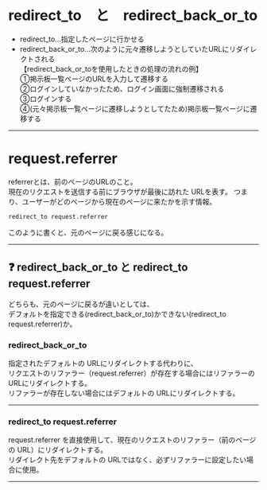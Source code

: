 # redirect_to　と　redirect_back_or_to
- redirect_to...指定したページに行かせる
- redirect_back_or_to...次のように元々遷移しようとしていたURLにリダイレクトされる    
【redirect_back_or_toを使用したときの処理の流れの例】    
①掲示板一覧ページのURLを入力して遷移する    
②ログインしていなかったため、ログイン画面に強制遷移される   
③ログインする   
④(元々掲示板一覧ページに遷移しようとしてたため)掲示板一覧ページに遷移する    
***

# request.referrer
referrerとは、前のページのURLのこと。  
現在のリクエストを送信する前にブラウザが最後に訪れた URLを表す。 
つまり、ユーザーがどのページから現在のページに来たかを示す情報。
  
~~~
redirect_to request.referrer
~~~
このように書くと、元のページに戻る感じになる。
***

## ❓ redirect_back_or_to と redirect_to request.referrer
どちらも、元のページに戻るが違いとしては、  
デフォルトを指定できる(redirect_back_or_to)かできない(redirect_to request.referrer)か。  

### redirect_back_or_to
指定されたデフォルトの URLにリダイレクトする代わりに、    
リクエストのリファラー（request.referrer）が存在する場合にはリファラーの URLにリダイレクトする。  
リファラーが存在しない場合にはデフォルトの URLにリダイレクトする。
***

### redirect_to request.referrer
request.referrer を直接使用して、現在のリクエストのリファラー（前のページの URL）にリダイレクトする。    
リダイレクト先をデフォルトの URLではなく、必ずリファラーに設定したい場合に使用。
***
